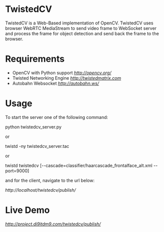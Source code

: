 TwistedCV
=====
TwistedCV is a Web-Based implementation of OpenCV. TwistedCV uses browser WebRTC MediaStream to send video frame to WebSocket server and process the frame for object detection and send back the frame to the browser.

Requirements
=====
* OpenCV with Python support *http://opencv.org/*
* Twisted Networking Engine *http://twistedmatrix.com*
* Autobahn Websocket *http://autobahn.ws/*

Usage
=====
To start the server one of the following command:

python twistedcv_server.py

or

twistd -ny twistedcv_server.tac

or

twistd twistedcv [--cascade=classifier/haarcascade_frontalface_alt.xml --port=9000]

and for the client, navigate to the url below:

*http://localhost/twistedcv/publish/*

Live Demo
=====
*http://project.di9itdm9.com/twistedcv/publish/*

